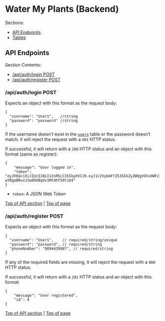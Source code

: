 # Water My Plants (Backend)

Sections:
- [API Endpoints](#api-endpoints)
- [Tables](#tables)

## API Endpoints

Section Contents:
- [/api/auth/login POST](#authlogin-post)
- [/api/auth/register POST](#authregister-post)

### /api/auth/login POST

Expects an object with this format as the request body:
```
{
  "username": "User1",   //string
  "password": "password" //string
}
```
If the username doesn't exist in the [`users`](#users) table or the password doesn't match, it will reject the request with a `401` HTTP status.

If successful, it will return with a `200` HTTP status and an object with this format (same as register):
```
{
    "message": "User logged in",
    "token": "eyJhbGciOiJIUzI1NiIsInR5cCI6IkpXVCJ9.eyJ1c2VybmFtZSI6IkZyZWQgVGhvbWFzIiwiaWQiOjEsImlhdCI6MTU4Mjk0OTk4NywiZXhwIjoxNTgzMDM2Mzg3fQ.H0A6n1SVIua-wYDgeBRvoJ3w09XBqXv1Mt4hfS0tiO4"
}
```
- `token`: A JSON Web Token

[Top of API section](#api-endpoints) | [Top of page](#water-my-plants-backend)

### /api/auth/register POST

Expects an object with this format as the request body:
```
{
  "username": "User1",    // required/string/unique
  "password": "password", // required/string
  "phoneNumber": "9894439987", // required/string
}
```
If any of the required fields are missing, it will reject the request with a `400` HTTP status.

If successful, it will return with a `201` HTTP status and an object with this format:
```
{
    "message": "User registered",
    "id": 4
}
```

[Top of API section](#api-endpoints) | [Top of page](#water-my-plants-backend)